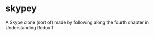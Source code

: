 # skypey
A Skype clone (sort of) made by following along the fourth chapter in Understanding Redux 1
